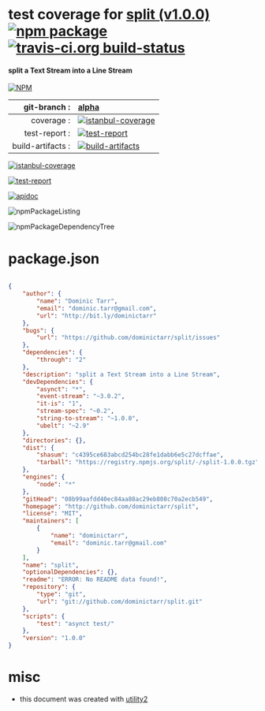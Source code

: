 # test coverage for  [split (v1.0.0)](http://github.com/dominictarr/split)  [![npm package](https://img.shields.io/npm/v/npmtest-split.svg?style=flat-square)](https://www.npmjs.org/package/npmtest-split) [![travis-ci.org build-status](https://api.travis-ci.org/npmtest/node-npmtest-split.svg)](https://travis-ci.org/npmtest/node-npmtest-split)
#### split a Text Stream into a Line Stream

[![NPM](https://nodei.co/npm/split.png?downloads=true)](https://www.npmjs.com/package/split)

| git-branch : | [alpha](https://github.com/npmtest/node-npmtest-split/tree/alpha)|
|--:|:--|
| coverage : | [![istanbul-coverage](https://npmtest.github.io/node-npmtest-split/build/coverage.badge.svg)](https://npmtest.github.io/node-npmtest-split/build/coverage.html/index.html)|
| test-report : | [![test-report](https://npmtest.github.io/node-npmtest-split/build/test-report.badge.svg)](https://npmtest.github.io/node-npmtest-split/build/test-report.html)|
| build-artifacts : | [![build-artifacts](https://npmtest.github.io/node-npmtest-split/glyphicons_144_folder_open.png)](https://github.com/npmtest/node-npmtest-split/tree/gh-pages/build)|

[![istanbul-coverage](https://npmtest.github.io/node-npmtest-split/build/screenCapture.buildCustomOrg.browser.coverage.html.png)](https://npmtest.github.io/node-npmtest-split/build/coverage.html/index.html)

[![test-report](https://npmtest.github.io/node-npmtest-split/build/screenCapture.buildCustomOrg.browser.%252Fhome%252Ftravis%252Fbuild%252Fnpmtest%252Fnode-npmtest-split%252Ftmp%252Fbuild%252Ftest-report.html.png)](https://npmtest.github.io/node-npmtest-split/build/test-report.html)

[![apidoc](https://npmdoc.github.io/node-npmdoc-split/build/screenCapture.buildApidoc.browser.%252Fhome%252Ftravis%252Fbuild%252Fnpmdoc%252Fnode-npmdoc-split%252Ftmp%252Fbuild%252Fapidoc.html.png)](https://npmdoc.github.io/node-npmdoc-split/build/apidoc.html)

![npmPackageListing](https://npmtest.github.io/node-npmtest-split/build/screenCapture.npmPackageListing.svg)

![npmPackageDependencyTree](https://npmtest.github.io/node-npmtest-split/build/screenCapture.npmPackageDependencyTree.svg)



# package.json

```json

{
    "author": {
        "name": "Dominic Tarr",
        "email": "dominic.tarr@gmail.com",
        "url": "http://bit.ly/dominictarr"
    },
    "bugs": {
        "url": "https://github.com/dominictarr/split/issues"
    },
    "dependencies": {
        "through": "2"
    },
    "description": "split a Text Stream into a Line Stream",
    "devDependencies": {
        "asynct": "*",
        "event-stream": "~3.0.2",
        "it-is": "1",
        "stream-spec": "~0.2",
        "string-to-stream": "~1.0.0",
        "ubelt": "~2.9"
    },
    "directories": {},
    "dist": {
        "shasum": "c4395ce683abcd254bc28fe1dabb6e5c27dcffae",
        "tarball": "https://registry.npmjs.org/split/-/split-1.0.0.tgz"
    },
    "engines": {
        "node": "*"
    },
    "gitHead": "08b99aafdd40ec84aa88ac29eb808c70a2ecb549",
    "homepage": "http://github.com/dominictarr/split",
    "license": "MIT",
    "maintainers": [
        {
            "name": "dominictarr",
            "email": "dominic.tarr@gmail.com"
        }
    ],
    "name": "split",
    "optionalDependencies": {},
    "readme": "ERROR: No README data found!",
    "repository": {
        "type": "git",
        "url": "git://github.com/dominictarr/split.git"
    },
    "scripts": {
        "test": "asynct test/"
    },
    "version": "1.0.0"
}
```



# misc
- this document was created with [utility2](https://github.com/kaizhu256/node-utility2)
